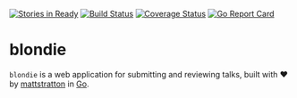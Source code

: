 [![Stories in Ready](https://badge.waffle.io/mattstratton/blondie.png?label=ready&title=Ready)](https://waffle.io/mattstratton/blondie?utm_source=badge)
[![Build Status](https://travis-ci.org/mattstratton/blondie.svg?branch=master)](https://travis-ci.org/mattstratton/blondie)
[![Coverage Status](https://coveralls.io/repos/github/mattstratton/blondie/badge.svg?branch=master)](https://coveralls.io/github/mattstratton/blondie?branch=master)
[![Go Report Card](https://goreportcard.com/badge/github.com/mattstratton/blondie)](https://goreportcard.com/report/github.com/mattstratton/blondie)

# blondie

`blondie` is a web application for submitting and reviewing talks, built with :heart: by [mattstratton](https://github.com/mattstratton) in [Go](https://golang.org/).
